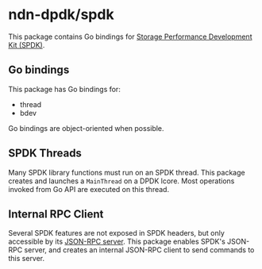 # ndn-dpdk/spdk

This package contains Go bindings for [Storage Performance Development Kit (SPDK)](https://spdk.io/).

## Go bindings

This package has Go bindings for:

* thread
* bdev

Go bindings are object-oriented when possible.

## SPDK Threads

Many SPDK library functions must run on an SPDK thread.
This package creates and launches a `MainThread` on a DPDK lcore.
Most operations invoked from Go API are executed on this thread.

## Internal RPC Client

Several SPDK features are not exposed in SPDK headers, but only accessible by its [JSON-RPC server](https://spdk.io/doc/jsonrpc.html).
This package enables SPDK's JSON-RPC server, and creates an internal JSON-RPC client to send commands to this server.
